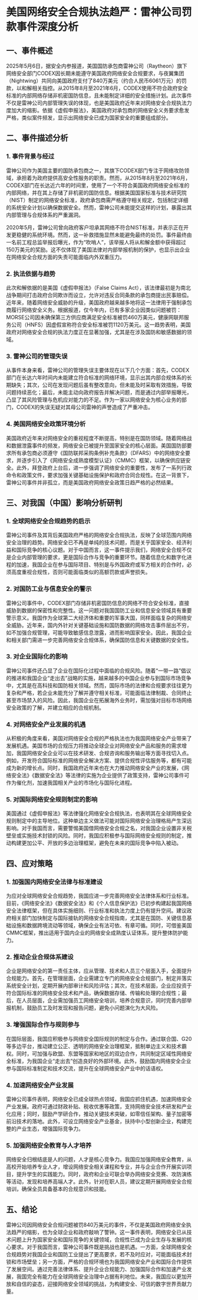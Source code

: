 # 美国网络安全合规执法趋严：雷神公司罚款事件深度分析

## 一、事件概述

2025年5月6日，据安全内参报道，美国国防承包商雷神公司（Raytheon）旗下网络安全部门CODEX因长期未能遵守美国政府网络安全合规要求，与夜翼集团（Nightwing）共同向美国政府支付了840万美元（约合人民币6061万元）的罚款，以和解相关指控。从2015年8月至2021年6月，CODEX使用不符合政府安全标准的内部网络存储非机密国防信息，且未能制定详细的安全措施计划。此次事件不仅是雷神公司内部管理失误的体现，也是美国政府近年来对网络安全合规执法力度加大的缩影。依据《虚假申报法》，美国政府对承包商的网络安全义务要求愈发严格，类似案件频发，显示出网络安全已成为国家安全的重要组成部分。

## 二、事件描述分析

### 1. 事件背景与经过

雷神公司作为美国主要的国防承包商之一，其旗下CODEX部门专注于网络攻防领域，承担着为政府提供高安全性服务的职责。然而，从2015年8月至2021年6月，CODEX部门在长达近六年的时间里，使用了一个不符合美国政府网络安全标准的内部网络，并在其上存储了非机密的国防信息。根据美国国家标准与技术研究院（NIST）制定的网络安全标准，政府承包商需严格遵守相关规定，包括制定详细的系统安全计划以确保数据安全。然而，雷神公司未能提交这样的计划，暴露出其内部管理与合规体系的严重漏洞。

2020年5月，雷神公司曾向政府客户坦承其网络不符合NIST标准，并表示正在开发更稳健的系统环境。然而，这一补救措施显然未能避免最终的处罚。事件最终由一名前工程总监举报后曝光，作为“吹哨人”，该举报人将从和解金额中获得超过150万美元的奖励。这不仅体现了美国法律对内部举报机制的保护，也显示出企业在网络安全合规方面的失责可能面临内外双重压力。

### 2. 执法依据与趋势

此次和解依据的是美国《虚假申报法》（False Claims Act），该法律最初是为南北战争期间打击政府合同欺诈而设立，允许对违反合同条款的承包商提出民事赔偿。近年来，随着网络安全威胁的升级，美国政府越来越多地将这一法律用于强制承包商履行网络安全义务。根据报道，仅今年内，已有多家企业因类似问题被罚：MORSE公司因未确保第三方供应商满足安全标准被罚460万美元，健康网联邦服务公司（HNFS）因虚假宣称符合安全标准被罚1120万美元。这一趋势表明，美国政府对网络安全合规的执法力度正在显著加强，尤其是在涉及国防和敏感数据的领域。

### 3. 雷神公司的管理失误

从事件本身来看，雷神公司的管理失误主要体现在以下几个方面：首先，CODEX部门在长达六年时间内未能建立符合标准的网络环境，显示出其内部合规体系的长期缺失；其次，公司在发现问题后虽有整改意向，但未能及时采取有效措施，导致问题持续恶化；最后，未能主动向政府报告并解决问题，而是通过内部举报曝光，凸显了其风险管理与危机应对能力的不足。作为一家以网络安全为核心业务的部门，CODEX的失误无疑对其母公司雷神的声誉造成了严重冲击。

### 4. 美国网络安全政策环境分析

美国政府近年来对网络安全的重视程度不断提高，特别是在国防领域。随着网络战和数据泄露事件的频发，网络安全已被提升至国家安全的核心层面。美国国防部要求所有承包商必须遵守《国防联邦采购条例补充条款》（DFARS）中的网络安全要求，并逐步引入了《网络安全成熟度模型认证》（CMMC）框架，以确保供应链安全。此外，拜登政府上台后，进一步强调了网络安全的重要性，发布了一系列行政命令和政策文件，要求加强关键基础设施保护和政府合同合规性。在这一背景下，雷神公司事件并非孤立，而是美国政府网络安全政策日趋严格的必然结果。

## 三、对我国（中国）影响分析研判

### 1. 全球网络安全合规趋势的启示

雷神公司事件及其背后美国政府严格的网络安全合规执法，反映了全球范围内网络安全治理的趋势。网络安全已不再是单纯的技术问题，而是关乎国家安全、经济利益和国际竞争的核心议题。对于中国而言，这一事件提示我们，网络安全合规不仅是企业内部管理的要求，更是国际合作与竞争的重要环节。随着信息化和数字化进程的加速，我国企业在参与国际项目、特别是与外国政府或军方相关的合作时，必须高度重视合规性，否则可能面临类似的高额罚款或声誉损失。

### 2. 对国防工业与信息安全的警示

雷神公司事件中，CODEX部门存储非机密国防信息的网络不符合安全标准，直接威胁到数据的保密性和完整性。这一问题对我国国防工业和信息安全领域具有重要警示意义。我国作为全球第二大经济体和重要的军事大国，同样面临复杂的网络安全威胁。近年来，国内外针对关键基础设施和国防数据的网络攻击事件层出不穷，如不加强合规管理，可能导致敏感信息泄露，进而影响国家安全。因此，我国企业和相关部门需进一步完善网络安全合规体系，确保国防信息和关键数据的安全性。

### 3. 对企业国际化的影响

雷神公司事件还凸显了企业在国际化过程中面临的合规风险。随着“一带一路”倡议的推进和我国企业“走出去”战略的实施，越来越多的中国企业参与到国际市场竞争中，尤其是在高科技和国防相关领域。然而，国际市场的法律和合规要求往往更为复杂和严格，若企业未能充分了解并遵守相关标准，可能面临法律制裁、合同终止甚至市场禁入的风险。因此，我国企业在拓展海外业务时，需加强对目标市场网络安全政策的了解，并建立相应的合规机制。

### 4. 对网络安全产业发展的机遇

从积极的角度来看，美国对网络安全合规的严格执法也为我国网络安全产业带来了发展机遇。美国市场的合规压力将推动全球企业对网络安全产品和服务的需求增加，我国网络安全企业可以在技术研发、合规咨询和服务输出等方面寻找切入点。例如，开发符合国际标准的网络安全解决方案、提供合规性评估服务等，都有可能成为新的增长点。同时，我国政府近年来也在大力推动网络安全产业的发展，《网络安全法》《数据安全法》等法律的实施为企业提供了政策支持，雷神公司事件可作为催化剂，加速我国相关产业的市场化与国际化进程。

### 5. 对国际网络安全规则制定的影响

美国通过《虚假申报法》等法律强化网络安全合规执法，也表明其在全球网络安全规则制定中的主导地位。这种单边主义做法可能对国际网络安全治理格局产生深远影响。对于我国而言，需要警惕美国借网络安全合规之名，对我国企业设置非关税壁垒或实施技术封锁的风险。同时，我国应积极参与国际网络安全规则的制定，推动构建更加公平、开放的多边治理框架，避免在未来的国际竞争中陷入被动。

## 四、应对策略

### 1. 加强国内网络安全法律与标准建设

为应对全球网络安全合规趋势，我国应进一步完善网络安全法律体系和行业标准。目前，《网络安全法》《数据安全法》和《个人信息保护法》已初步构建起我国网络安全法律框架，但在具体实施细则、行业标准和执法力度上仍有提升空间。建议政府相关部门加快制定与国际接轨的网络安全合规指南，尤其是在国防、关键信息基础设施和数据跨境流动等领域，确保企业有法可依、有章可循。同时，可借鉴美国CMMC框架，推出适用于国内企业的网络安全成熟度认证体系，提升整体防护能力。

### 2. 推动企业合规体系建设

企业是网络安全的第一责任主体，应从管理、技术和人员三个层面入手，全面提升合规能力。首先，在管理层面，企业需建立专门的网络安全合规部门，制定并落实系统安全计划，定期开展内部审计和风险评估；其次，在技术层面，企业应投资于符合国际标准的网络安全技术和产品，确保数据存储、传输和处理的合规性；最后，在人员层面，企业需加强员工网络安全培训，培养合规意识，同时完善内部举报机制，鼓励员工及时发现和报告问题，避免小问题演化为大风险。

### 3. 增强国际合作与规则参与

在国际层面，我国应积极参与网络安全国际规则的制定与合作。通过联合国、G20等多边平台，推动建立公正、透明的网络安全治理框架，抵制单边主义和技术霸权。同时，可加强与欧盟、东盟等国家和地区的双边合作，共同制定区域性网络安全标准，为我国企业“走出去”创造良好的外部环境。此外，鼓励国内网络安全企业参与国际标准制定和技术交流，提升在全球网络安全产业中的话语权。

### 4. 加速网络安全产业发展

雷神公司事件表明，网络安全已成全球热点领域，我国应抓住机遇，加速网络安全产业发展。政府可通过财政补贴、税收优惠等政策，支持网络安全技术研发和产业化应用；同时，鼓励产学研合作，推动关键技术突破，如零信任架构、量子加密等前沿技术的落地。此外，可设立网络安全产业基金，扶持中小型创新企业，构建完整的产业生态，增强国际竞争力。

### 5. 加强网络安全教育与人才培养

网络安全归根结底是人的问题，人才是核心竞争力。我国应加强网络安全教育，从高校开始培养专业人才，增设网络安全相关课程和专业，并与企业合作开展实训项目，提升学生的实践能力。同时，政府和企业可联合举办网络安全竞赛、攻防演练等活动，发现和培养高端人才。此外，针对在职人员，建议定期开展网络安全合规培训，确保全员具备基本的合规意识和技能。

## 五、结论

雷神公司因网络安全合规问题被罚840万美元的事件，不仅是美国政府网络安全执法趋严的缩影，也为全球企业和政府敲响了警钟。这一事件表明，网络安全已从技术问题上升为国家安全和国际竞争的关键领域，合规性已成为企业生存与发展的核心要求。对于我国而言，雷神公司事件既是挑战也是机遇。一方面，全球网络安全合规趋势对我国企业和国防工业提出了更高要求，若不及时应对，可能面临技术封锁和市场壁垒；另一方面，严格的合规环境也为我国网络安全产业和国际合作提供了发展空间。通过完善法律体系、提升企业合规能力、加强国际合作和加速产业发展，我国完全有能力在全球网络安全治理中占据有利地位。未来，我国应以更加开放和自信的姿态，迎接网络安全领域的挑战，为构建安全、可信的数字世界贡献力量。